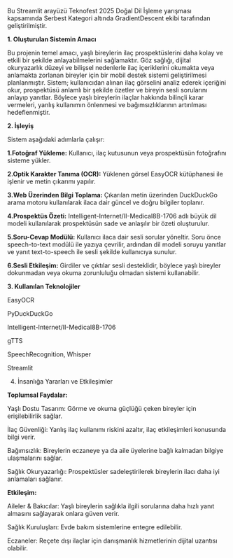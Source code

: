 Bu Streamlit arayüzü Teknofest 2025 Doğal Dil İşleme yarışması kapsamında Serbest Kategori altında GradientDescent ekibi tarafından geliştirilmiştir.

**1. Oluşturulan Sistemin Amacı**

Bu projenin temel amacı, yaşlı bireylerin ilaç prospektüslerini daha kolay ve etkili bir şekilde anlayabilmelerini sağlamaktır. Göz sağlığı, dijital okuryazarlık düzeyi ve bilişsel nedenlerle ilaç içeriklerini okumakta veya anlamakta zorlanan bireyler için bir mobil destek sistemi geliştirilmesi planlanmıştır. Sistem; kullanıcıdan alınan ilaç görselini analiz ederek içeriğini okur, prospektüsü anlamlı bir şekilde özetler ve bireyin sesli sorularını anlayıp yanıtlar. Böylece yaşlı bireylerin ilaçlar hakkında bilinçli karar vermeleri, yanlış kullanımın önlenmesi ve bağımsızlıklarının artırılması hedeflenmiştir.

**2. İşleyiş**

Sistem aşağıdaki adımlarla çalışır:

**1.Fotoğraf Yükleme:** Kullanıcı, ilaç kutusunun veya prospektüsün fotoğrafını sisteme yükler.

**2.Optik Karakter Tanıma (OCR):** Yüklenen görsel EasyOCR kütüphanesi ile işlenir ve metin çıkarımı yapılır.

**3.Web Üzerinden Bilgi Toplama:** Çıkarılan metin üzerinden DuckDuckGo arama motoru kullanılarak ilaca dair güncel ve doğru bilgiler toplanır.

**4.Prospektüs Özeti:** Intelligent-Internet/II-Medical8B-1706 adlı büyük dil modeli kullanılarak prospektüsün sade ve anlaşılır bir özeti oluşturulur.

**5.Soru-Cevap Modülü:** Kullanıcı ilaca dair sesli sorular yöneltir. Soru önce speech-to-text modülü ile yazıya çevrilir, ardından dil modeli soruyu yanıtlar ve yanıt text-to-speech ile sesli şekilde kullanıcıya sunulur.

**6.Sesli Etkileşim:** Girdiler ve çıktılar sesli desteklidir, böylece yaşlı bireyler dokunmadan veya okuma zorunluluğu olmadan sistemi kullanabilir.

**3. Kullanılan Teknolojiler**

EasyOCR

PyDuckDuckGo

Intelligent-Internet/II-Medical8B-1706

gTTS 

SpeechRecognition, Whisper

Streamlit

4. İnsanlığa Yararları ve Etkileşimler

**Toplumsal Faydalar:**

Yaşlı Dostu Tasarım: Görme ve okuma güçlüğü çeken bireyler için erişilebilirlik sağlar.

İlaç Güvenliği: Yanlış ilaç kullanımı riskini azaltır, ilaç etkileşimleri konusunda bilgi verir.

Bağımsızlık: Bireylerin eczaneye ya da aile üyelerine bağlı kalmadan bilgiye ulaşmalarını sağlar.

Sağlık Okuryazarlığı: Prospektüsler sadeleştirilerek bireylerin ilacı daha iyi anlamaları sağlanır.

**Etkileşim:**

Aileler & Bakıcılar: Yaşlı bireylerin sağlıkla ilgili sorularına daha hızlı yanıt almasını sağlayarak onlara güven verir.

Sağlık Kuruluşları: Evde bakım sistemlerine entegre edilebilir.

Eczaneler: Reçete dışı ilaçlar için danışmanlık hizmetlerinin dijital uzantısı olabilir.


